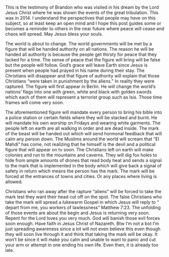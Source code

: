 This is the testimony of Brandon who was visited in his dream by the Lord Jesus Christ where he was shown the events of the great tribulation. This was in 2014. I understand the perspectives that people may have on this subject, so at least keep an open mind and I hope this post guides some or becomes a reminder to others in the near future where peace will cease and chaos will spread. May Jesus bless your souls.

The world is about to change. The world governments will be met by a figure that will be handed authority on all nations. The reason he will be handed all authority is because the people get thirsty for peace that they lacked for a time. The sense of peace that the figure will bring will be false but the people will follow. God’s grace will leave Earth since Jesus is present when people had prayed in his name during their stay. The Christians will disappear and that figure of authority will explain that those Christians “were taken in punishment by the aliens.” In reality they were raptured. The figure will first appear in Berlin. He will change the world’s nations’ flags into one with green, white and black with golden swords which each of them will represent a terrorist group such as Isis. Those time frames will come very soon. 

The aforementioned figure will mandate every person to bring his bible into a police station or certain fields where they will be stacked and burnt. He will mandate his own worship on Fridays and wearing white garments. The people left on earth are all walking in order and are dead inside. The mark of the beast will be handed out which will send hormonal feedback that will calm any person down. The Muslims around the world will scream that “El Mahdi” has come, not realizing that he himself is the devil and a political figure that will appear on tv soon. The Christians left on earth will make colonies and run to the mountains and caverns. They will dig fox holes to hide from ample amounts of drones that read body heat and sends a signal to the mark that is implemented in the body which will give back a signal of safety in return which means the person has the mark. The mark will be forced at the entrances of towns and cities. Or any places where living is allowed.

 Christians who ran away after the rapture “aliens” will be forced to take the mark lest they want their head cut off on the spot. The false Christians who take the mark will spread a lukewarm Gospel in which Jesus will reply to “ depart from me, you workers of lawlessness” Matthew 7:23. The unfolding of those events are about the begin and Jesus is returning very soon. Repent for the Lord loves you very much. God will banish those evil forces soon enough. Have faith in Jesus Christ of Nazareth. Btw I’m not a bot I’m just spreading awareness since a lot will not even believe this even though they will soon live through it and think that taking the mark will be okay. It won’t be since it will make you calm and unable to want to panic and cut your arm or attempt in one ending his own life. Even then, it is already too late. 